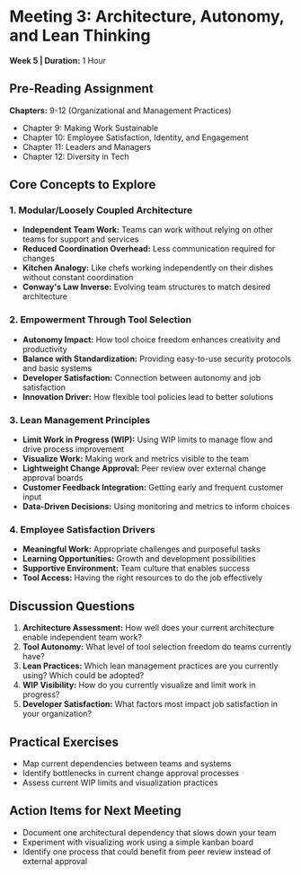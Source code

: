 # Meeting 3: Architecture, Autonomy, and Lean Thinking
**Week 5 | Duration:** 1 Hour

## Pre-Reading Assignment
**Chapters:** 9-12 (Organizational and Management Practices)
- Chapter 9: Making Work Sustainable
- Chapter 10: Employee Satisfaction, Identity, and Engagement
- Chapter 11: Leaders and Managers
- Chapter 12: Diversity in Tech

## Core Concepts to Explore

### 1. Modular/Loosely Coupled Architecture
- **Independent Team Work:** Teams can work without relying on other teams for support and services
- **Reduced Coordination Overhead:** Less communication required for changes
- **Kitchen Analogy:** Like chefs working independently on their dishes without constant coordination
- **Conway's Law Inverse:** Evolving team structures to match desired architecture

### 2. Empowerment Through Tool Selection
- **Autonomy Impact:** How tool choice freedom enhances creativity and productivity
- **Balance with Standardization:** Providing easy-to-use security protocols and basic systems
- **Developer Satisfaction:** Connection between autonomy and job satisfaction
- **Innovation Driver:** How flexible tool policies lead to better solutions

### 3. Lean Management Principles
- **Limit Work in Progress (WIP):** Using WIP limits to manage flow and drive process improvement
- **Visualize Work:** Making work and metrics visible to the team
- **Lightweight Change Approval:** Peer review over external change approval boards
- **Customer Feedback Integration:** Getting early and frequent customer input
- **Data-Driven Decisions:** Using monitoring and metrics to inform choices

### 4. Employee Satisfaction Drivers
- **Meaningful Work:** Appropriate challenges and purposeful tasks
- **Learning Opportunities:** Growth and development possibilities
- **Supportive Environment:** Team culture that enables success
- **Tool Access:** Having the right resources to do the job effectively

## Discussion Questions
1. **Architecture Assessment:** How well does your current architecture enable independent team work?
2. **Tool Autonomy:** What level of tool selection freedom do teams currently have?
3. **Lean Practices:** Which lean management practices are you currently using? Which could be adopted?
4. **WIP Visibility:** How do you currently visualize and limit work in progress?
5. **Developer Satisfaction:** What factors most impact job satisfaction in your organization?

## Practical Exercises
- Map current dependencies between teams and systems
- Identify bottlenecks in current change approval processes
- Assess current WIP limits and visualization practices

## Action Items for Next Meeting
- Document one architectural dependency that slows down your team
- Experiment with visualizing work using a simple kanban board
- Identify one process that could benefit from peer review instead of external approval